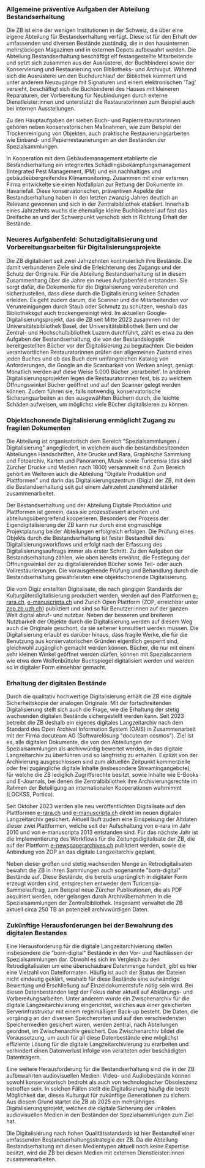 ### Allgemeine präventive Aufgaben der Abteilung Bestandserhaltung

Die ZB ist eine der wenigen Institutionen in der Schweiz, die über eine
eigene Abteilung für Bestandserhaltung verfügt. Diese ist für den Erhalt
der umfassenden und diversen Bestände zuständig, die in den hausinternen
mehrstöckigen Magazinen und in externen Depots aufbewahrt werden. Die
Abteilung Bestandserhaltung beschäftigt elf festangestellte
Mitarbeitende und setzt sich zusammen aus der Ausrüsterei, der
Buchbinderei sowie der Konservierung und Restaurierung von Bibliotheks-
und Archivgut. Während sich die Ausrüsterei um den Buchdurchlauf der
Bibliothek kümmert und unter anderem Neuzugänge mit Signaturen und einem
elektronischen 'Tag' versieht, beschäftigt sich die Buchbinderei des
Hauses mit kleineren Reparaturen, der Vorbereitung für Neubindungen
durch externe Dienstleister:innen und unterstützt die Restauratorinnen
zum Beispiel auch bei internen Ausstellungen.

Zu den Hauptaufgaben der sieben Buch- und Papierrestauratorinnen gehören
neben konservatorischen Maßnahmen, wie zum Beispiel der Trockenreinigung
von Objekten, auch praktische Restaurierungsarbeiten wie Einband- und
Papierrestaurierungen an den Beständen der Spezialsammlungen.

In Kooperation mit dem Gebäudemanagement etablierte die
Bestandserhaltung ein integriertes Schädlingsbekämpfungsmanagement
(Integrated Pest Management, IPM) und ein nachhaltiges und
gebäudeübergreifendes Klimamonitoring. Zusammen mit einer externen Firma
entwickelte sie einen Notfallplan zur Rettung der Dokumente im
Havariefall. Diese konservatorischen, präventiven Aspekte der
Bestandserhaltung haben in den letzten zwanzig Jahren deutlich an
Relevanz gewonnen und sich in der Zentralbibliothek etabliert. Innerhalb
eines Jahrzehnts wuchs die ehemalige kleine Buchbinderei auf fast das
Dreifache an und der Schwerpunkt verschob sich in Richtung Erhalt der
Bestände.

### Neueres Aufgabenfeld: Schutzdigitalisierung und Vorbereitungsarbeiten für Digitalisierungsprojekte

Die ZB digitalisiert seit zwei Jahrzehnten kontinuierlich ihre Bestände.
Die damit verbundenen Ziele sind die Erleichterung des Zugangs und der
Schutz der Originale. Für die Abteilung Bestandserhaltung ist in diesem
Zusammenhang über die Jahre ein neues Aufgabenfeld entstanden. Sie sorgt
dafür, die Dokumente für die Digitalisierung vorzubereiten und
sicherzustellen, dass diese durch die Digitalisierung keinen Schaden
erleiden. Es geht zudem darum, die Scanner und die Mitarbeitenden vor
Verunreinigungen durch Staub oder Schmutz zu schützen, weshalb das
Bibliotheksgut auch trockengereinigt wird. Im aktuellen
Google-Digitalisierungsprojekt, das die ZB seit Mitte 2023 zusammen mit
der Universitätsbibliothek Basel, der Universitätsbibliothek Bern und
der Zentral- und Hochschulbibliothek Luzern durchführt, zählt es etwa zu
den Aufgaben der Bestandserhaltung, die von der Bestandslogistik
bereitgestellten Bücher vor der Digitalisierung zu begutachten. Die
beiden verantwortlichen Restauratorinnen prüfen den allgemeinen Zustand
eines jeden Buches und ob das Buch dem umfangreichen Katalog von
Anforderungen, die Google an die Scanbarkeit von Werken anlegt, genügt.
Monatlich werden auf diese Weise 5.000 Bücher ‚verarbeitet'. In anderen
Digitalisierungsprojekten legen die Restauratorinnen fest, bis zu
welchem Öffnungswinkel Bücher geöffnet und auf den Scanner gelegt werden
können. Zudem führen sie, falls notwendig, konservatorische
Sicherungsarbeiten an den ausgewählten Büchern durch, die leichte
Schäden aufweisen, um möglichst viele Bücher digitalisieren zu können.

### Objektschonende Digitalisierung ermöglicht Zugang zu fragilen Dokumenten

Die Abteilung ist organisatorisch dem Bereich "Spezialsammlungen /
Digitalisierung" angegliedert, in welchem auch die bestandsbesitzenden
Abteilungen Handschriften, Alte Drucke und Rara, Graphische Sammlung und
Fotoarchiv, Karten und Panoramen, Musik sowie Turicensia (das sind
Zürcher Drucke und Medien nach 1800) versammelt sind. Zum Bereich gehört
im Weiteren auch die Abteilung "Digitale Produktion und Plattformen" und
darin das Digitalisierungszentrum (Digiz) der ZB, mit dem die
Bestandserhaltung seit gut einem Jahrzehnt zunehmend stärker
zusammenarbeitet.

Der Bestandserhaltung und der Abteilung Digitale Produktion und
Plattformen ist gemein, dass sie prozessbasiert arbeiten und
abteilungsübergreifend kooperieren. Besonders der Prozess der
Eigendigitalisierung der ZB kann nur durch eine engmaschige
Projektplanung beider Abteilungen erfolgreich erfolgen. Die Prüfung
eines Objekts durch die Bestandserhaltung ist fester Bestandteil des
Digitalisierungsworkflows und erfolgt nach der Erfassung des
Digitalisierungsauftrags immer als erster Schritt. Zu den Aufgaben der
Bestandserhaltung zählen, wie oben bereits erwähnt, die Festlegung der
Öffnungswinkel der zu digitalisierenden Bücher sowie Teil- oder auch
Vollrestaurierungen. Die vorausgehende Prüfung und Behandlung durch die
Bestandserhaltung gewährleisten eine objektschonende Digitalisierung.

Die vom Digiz erstellten Digitalisate, die nach gängigen Standards der
Kulturgüterdigitalisierung produziert werden, werden auf den Plattformen
[e-rara.ch](http://www.e-rara.ch/),
[e-manuscripta.ch](http://e-manuscripta.ch) und Zurich
Open Plattform (ZOP, erreichbar unter
[zop.zb.uzh.ch](http://zop.zb.uzh.ch)) publiziert und sind
so für Benutzer:innen auf der ganzen Welt digital abruf- und nutzbar.
Neben der besseren und breiteren Nutzbarkeit der Objekte durch die
Digitalisierung werden auf diesem Weg auch die Originale geschont, da
sie seltener konsultiert werden müssen. Die Digitalisierung erlaubt es
darüber hinaus, dass fragile Werke, die für die Benutzung aus
konservatorischen Gründen eigentlich gesperrt sind, gleichwohl
zugänglich gemacht werden können. Bücher, die nur mit einem sehr kleinen
Winkel geöffnet werden dürfen, können mit Spezialscannern wie etwa dem
Wolfenbütteler Buchspiegel digitalisiert werden und werden so in
digitaler Form einsehbar gemacht.

### Erhaltung der digitalen Bestände

Durch die qualitativ hochwertige Digitalisierung erhält die ZB eine
digitale Sicherheitskopie der analogen Originale. Mit der
fortschreitenden Digitalisierung stellt sich auch die Frage, wie die
Erhaltung der stetig wachsenden digitalen Bestände sichergestellt werden
kann. Seit 2023 betreibt die ZB deshalb ein eigenes digitales
Langzeitarchiv nach dem Standard des Open Archival Information System
(OAIS) in Zusammenarbeit mit der Firma docuteam AG (Softwarelösung
"docuteam cosmos"). Ziel ist es, alle digitalen Dokumente, die von den
Abteilungen der Spezialsammlungen als archivwürdig bewertet werden, in
das digitale Langzeitarchiv zu überführen und so langfristig zu
erhalten. Explizit von der Archivierung ausgeschlossen sind zum
aktuellen Zeitpunkt kommerzielle oder frei zugängliche digitale Inhalte
(insbesondere Streamingangebote), für welche die ZB lediglich
Zugriffsrechte besitzt, sowie Inhalte wie E-Books und E-Journals, bei
denen die Zentralbibliothek ihre Archivierungsrechte im Rahmen der
Beteiligung an internationalen Kooperationen wahrnimmt (LOCKSS,
Portico).

Seit Oktober 2023 werden alle neu veröffentlichten Digitalisate auf den
Plattformen [e-rara.ch](https://www.e-rara.ch/) und [e-manuscripta.ch](https://www.e-manuscripta.ch/) direkt im neuen digitalen
Langzeitarchiv gesichert. Aktuell läuft zudem eine Einspeisung der
Altdaten dieser zwei Plattformen, welche seit der Aufschaltung von
e-rara im Jahr 2010 und von e-manuscripta 2013 entstanden sind. Für das
nächste Jahr ist die Implementierung des Workflows für die
Zeitungsdigitalisate der ZB, die auf der Plattform
[e-newspaperarchives.ch](http://e-newspaperarchives.ch)
publiziert werden, sowie die Anbindung von ZOP an das digitale
Langzeitarchiv geplant.

Neben dieser großen und stetig wachsenden Menge an Retrodigitalisaten
bewahrt die ZB in ihren Sammlungen auch sogenannte "born-digital"
Bestände auf. Diese Bestände, die bereits ursprünglich in digitaler Form
erzeugt worden sind, entsprechen entweder dem Turicensia-Sammelauftrag,
zum Beispiel neue Zürcher Publikationen, die als PDF akquiriert werden,
oder gelangen durch Archivübernahmen in die Spezialsammlungen der
Zentralbibliothek. Insgesamt verwaltet die ZB aktuell circa 250 TB an
potenziell archivwürdigen Daten.

### Zukünftige Herausforderungen bei der Bewahrung des digitalen Bestandes

Eine Herausforderung für die digitale Langzeitarchivierung stellen
insbesondere die "born-digital" Bestände in den Vor- und Nachlässen der
Spezialsammlungen dar. Obwohl es sich im Vergleich zu den
Retrodigitalisaten um eine überschaubare Datenmenge handelt, gibt es
hier eine Vielzahl von Dateiformaten. Häufig ist auch der Status der
Dateien nicht eindeutig geklärt, weshalb für diese Bestände eine
aufwändige Bewertung und Erschließung auf Einzeldokumentstufe nötig sein
wird. Bei diesen Datenbeständen liegt der Fokus daher aktuell auf
Abklärungs- und Vorbereitungsarbeiten. Unter anderem wurde ein
Zwischenarchiv für die digitale Langzeitarchivierung eingerichtet,
welches aus einer gesicherten Serverinfrastruktur mit einem regelmäßigen
Back-up besteht. Die Daten, die vorgängig an den diversen Speicherorten
und auf den verschiedensten Speichermedien gesichert waren, werden
zentral, nach Abteilungen geordnet, im Zwischenarchiv gesichert. Das
Zwischenarchiv bildet die Voraussetzung, um auch für all diese
Datenbestände eine möglichst effiziente Lösung für die digitale
Langzeitarchivierung zu erarbeiten und verhindert einen Datenverlust
infolge von veralteten oder beschädigten Datenträgern.

Eine weitere Herausforderung für die Bestandserhaltung sind die in der
ZB aufbewahrten audiovisuellen Medien. Video- und Audiobestände können
sowohl konservatorisch bedroht als auch von technologischer Obsoleszenz
betroffen sein. In solchen Fällen stellt die Digitalisierung häufig die
beste Möglichkeit dar, dieses Kulturgut für zukünftige Generationen zu
sichern. Aus diesem Grund startet die ZB ab 2025 ein mehrjähriges
Digitalisierungsprojekt, welches die digitale Sicherung der unikalen
audiovisuellen Medien in den Beständen der Spezialsammlungen zum Ziel
hat.

Die Digitalisierung nach hohen Qualitätsstandards ist hier Bestandteil
einer umfassenden Bestandserhaltungsstrategie der ZB. Da die Abteilung
Bestandserhaltung mit diesen Medientypen aktuell noch keine Expertise
besitzt, wird die ZB bei diesen Medien mit externen Dienstleister:innen
zusammenarbeiten.